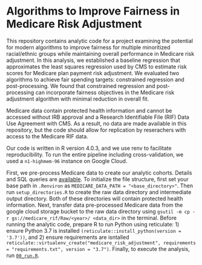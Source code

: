 # Algorithms to Improve Fairness in Medicare Risk Adjustment

This repository contains analytic code for a project examining the potential for modern algorithms to improve fairness for multiple minoritized racial/ethnic groups while maintaining overall performance in Medicare risk adjustment. In this analysis, we established a baseline regression that approximates the least squares regression used by CMS to estimate risk scores for Medicare plan payment risk adjustment. We evaluated two algorithms to achieve fair spending targets: constrained regression and post-processing. We found that constrained regression and post-processing can incorporate fairness objectives in the Medicare risk adjustment algorithm with minimal reduction in overall fit.

Medicare data contain protected health information and cannot be accessed without IRB approval and a Research Identifiable File (RIF) Data Use Agreement with CMS. As a result, no data are made available in this repository, but the code should allow for replication by reserachers with access to the Medicare RIF data.

Our code is written in R version 4.0.3, and we use renv to facilitate reproducibility. To run the entire pipeline including cross-validation, we used a `n1-highmem-96` instance on Google Cloud.

First, we pre-process Medicare data to create our analytic cohorts. Details and SQL queries are [available](sql). To initialize the file structure, first set your base path in `.Renviron` as `MEDICARE_DATA_PATH = "<base_directory>"`. Then run `setup_directories.R` to create the raw data directory and intermediate output directory. Both of these directories will contain protected health information. Next, transfer data pre-processed Medicare data from the google cloud storage bucket to the raw data directory using `gsutil -m cp -r gs://medicare_rif/Raw/<year>/ <data_dir>` in the terminal. Before running the analytic code, prepare R to run Python using reticulate: 1) ensure Python 3.7 is installed `(reticulate::install_python(version = '3.7'))`, and 2) ensure requirements are isntalled `reticulate::virtualenv_create("medicare_risk_adjustment", requirements = "requirements.txt", version = "3.7")`. Finally, to execute the analysis, run [`00_run.R`](R/00_run.R).
